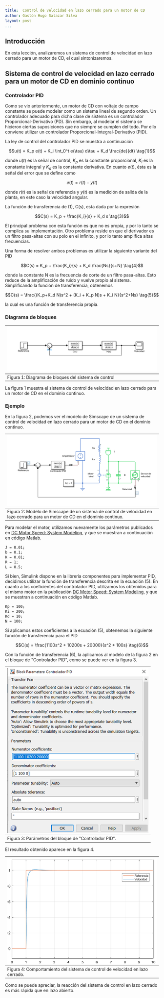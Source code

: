 ```yaml
---
title:  Control de velocidad en lazo cerrado para un motor de CD
author: Gastón Hugo Salazar Silva
layout: post
...
```


## Introducción

En esta lección, analizaremos un sistema de control de velocidad en lazo cerrado
para un motor de CD, el cual sintonizaremos.

## Sistema de control de velocidad en lazo cerrado para un motor de CD en dominio continuo

### Controlador PID

Como se vio anteriormente, un motor de CD con voltaje de campo constante se
puede modelar como un sistema lineal de segundo orden. Un controlador adecuado
para dicha clase de sistema es un controlador Proporcional-Derivativo (PD). Sin
embargo, al modelar el sistema se hicieron ciertas suposiciones que no siempre
se cumplen del todo. Por ello conviene utilizar un controlador
Proporcional-Integral-Derivativo (PID).

La ley de control del controlador PID se muestra a continuación 

$$u(t) = K_p e(t) + K_i \int_0^t e(\tau) d\tau + K_d \frac{de}{dt} \tag{1}$$

donde $u(t)$ es la señal de control, $K_p$ es la constante proporcional, $K_i$
es la constante integral y $K_d$ es la constante derivativa. En cuanto $e(t)$,
ésta es la señal del error que se define como

$$e(t) = r(t) - y(t) \tag{2}$$

donde $r(t)$ es la señal de referencia y $y(t)$ es la medición de salida de la
planta, en este caso la velocidad angular.

La función de transferencia de (1), C(s), esta dada por la expresión

$$C(s) = K_p + \frac{K_i}{s} + K_d s \tag{3}$$

El principal problema con esta función es que no es propia, y por lo tanto se
complica su implementación. Otro problema reside en que el derivador es un
filtro pasa-altas con su polo en el infinito, y por lo tanto amplifica altas
frecuencias.

Una forma de resolver ambos problemas es utilizar la siguiente variante del PID

$$C(s) = K_p + \frac{K_i}{s} + K_d \frac{Ns}{s+N} \tag{4}$$

donde la constante N es la frecuencia de corte de un filtro pasa-altas. Esto
reduce de la amplificación de ruido y vuelve propio al sistema. Simplificando la
función de transferencia, obtenemos

$$C(s) = \frac{(K_p+K_d N)s^2 + (K_i + K_p N)s + K_i N}{s^2+Ns} \tag{5}$$

la cual es una función de transferencia propia.

### Diagrama de bloques

|![control-velocidad-lazo-cerrado-cd](../assets/figures/control-velocidad-lazo-cerrado-cd.png)|
|------------------------------------------------------------|
|Figura 1: Diagrama de bloques del sistema de control|


La figura 1 muestra el sistema de control de velocidad en lazo cerrado para un
motor de CD en el dominio continuo.

### Ejemplo

En la figura 2, podemos ver el modelo de Simscape de un sistema de control de velocidad en lazo cerrado para un motor de CD en el dominio continuo.

|![simulink-control-velocidad-lazo-cerrado-cd](../assets/figures/simulink-control-velocidad-lazo-cerrado-cd.png)|
|---|
|Figura 2: Modelo de Simscape de un sistema de control de velocidad en lazo cerrado para un motor de CD en el dominio continuo.|

Para modelar el motor, utilizamos nuevamente los parámetros publicados en [DC
Motor Speed: System
Modeling](https://ctms.engin.umich.edu/CTMS/index.php?example=MotorSpeed&section=SystemModeling),
y que se muestran a continuación en código Matlab.

~~~
J = 0.01;
b = 0.1;
K = 0.01;
R = 1;
L = 0.5;
~~~

Si bien, Simulink dispone en la librería componentes para implementar PID,
decidimos utilizar la función de transferencia descrita en la ecuación (5). En
cuanto a los coeficientes del controlador PID, utilizamos los obtenidos para el
mismo motor en la publicación [DC Motor Speed: System
Modeling](https://ctms.engin.umich.edu/CTMS/index.php?example=MotorSpeed&section=SystemModeling),
y que se muestran a continuación en código Matlab.

~~~
Kp = 100;
Ki = 200;
Kd = 10;
N = 100;
~~~

Si aplicamos estos coeficientes a la ecuación (5), obtenemos la siguiente
función de transferencia para el PID

$$C(s) = \frac{1100s^2 + 10200s + 20000}{s^2 + 100s} \tag{6}$$                                     

Con la función de transferencia (6), la aplicamos al modelo de la figura 2 en el
bloque de "Controlador PID", como se puede ver en la figura 3.



|![Parámetros del bloque de "Controlador PID"](../assets/figures/parametros-pid.png)|
|---|
|Figura 3: Parámetros del bloque de "Controlador PID".|

El resultado obtenido aparece en la figura 4.

|![Comportamiento del sistema de control de velocidad en lazo cerrado](../assets/figures/control-velocidad-lazo-cerrado-cd-resultado.png)|
|---|
|Figura 4: Comportamiento del sistema de control de velocidad en lazo cerrado.|

Como se puede apreciar, la reacción del sistema de control en lazo cerrado es más rápida que en lazo abierto.